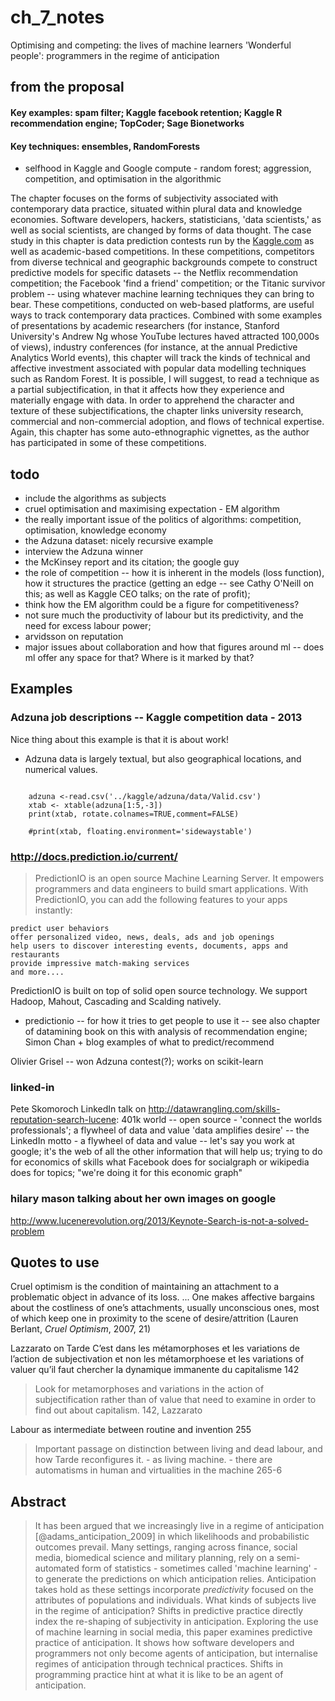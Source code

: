 # ch_7_notes
Optimising and competing: the lives of machine learners
'Wonderful people': programmers in the regime of anticipation

## from the proposal

#### Key examples: spam filter; Kaggle facebook retention; Kaggle R recommendation engine; TopCoder; Sage Bionetworks
#### Key techniques: ensembles, RandomForests

 - selfhood in Kaggle and Google compute - random forest; aggression, competition, and optimisation in the algorithmic

The chapter focuses on the forms of subjectivity associated with contemporary data practice, situated within plural data and knowledge economies. Software developers, hackers, statisticians, 'data scientists,' as well as social scientists, are changed by forms of data thought. The case study in this chapter is data prediction contests run by the [Kaggle.com](kaggle.com) as well as academic-based competitions. In these competitions, competitors from diverse technical and geographic backgrounds compete to construct predictive models for specific datasets -- the Netflix recommendation competition; the Facebook 'find a friend' competition; or the Titanic survivor problem -- using whatever machine learning techniques they can bring to bear. These competitions, conducted on web-based platforms, are useful ways to track contemporary data practices. Combined with some examples of presentations by academic researchers (for instance, Stanford University's Andrew Ng whose YouTube lectures haved attracted 100,000s of views), industry conferences (for instance, at the annual Predictive Analytics World events), this chapter will track the kinds of technical and affective investment associated with popular data modelling techniques such as Random Forest. It is possible, I will suggest, to read a technique as a partial subjectification, in that it affects how they experience and materially engage with data. In order to apprehend the character and texture of these subjectifications, the chapter links university research, commercial and non-commercial adoption, and flows of technical expertise. Again, this chapter has some auto-ethnographic vignettes, as the author has participated in some of these competitions.



## todo

- include the algorithms as subjects
- cruel optimisation and maximising expectation - EM algorithm
- the really important issue of the politics of algorithms: competition, optimisation, knowledge economy
- the Adzuna dataset: nicely recursive example
- interview the Adzuna winner 
- the McKinsey report and its citation; the google guy
- the role of competition -- how it is inherent in the models (loss function), how it structures the practice (getting an edge -- see Cathy O'Neill on this; as well as Kaggle CEO talks; on the rate of profit); 
- think how the EM algorithm could be a figure for competitiveness?
- not sure much the productivity of labour but its predictivity, and the need for excess labour power;
- arvidsson on reputation
- major issues about collaboration and how that figures around ml -- does ml offer any space for that? Where is it marked by that?

## Examples

### Adzuna job descriptions -- Kaggle competition data - 2013

Nice thing about this example is that it is about work!
- Adzuna data is largely textual, but also geographical locations, and numerical values.

```{r echo=FALSE} 
	
	adzuna <-read.csv('../kaggle/adzuna/data/Valid.csv')
	xtab <- xtable(adzuna[1:5,-3])
	print(xtab, rotate.colnames=TRUE,comment=FALSE)
	
	#print(xtab, floating.environment='sidewaystable')

```
### http://docs.prediction.io/current/

>PredictionIO is an open source Machine Learning Server. It empowers programmers and data engineers to build smart applications. With PredictionIO, you can add the following features to your apps instantly:

    predict user behaviors
    offer personalized video, news, deals, ads and job openings
    help users to discover interesting events, documents, apps and restaurants
    provide impressive match-making services
    and more....

PredictionIO is built on top of solid open source technology. We support Hadoop, Mahout, Cascading and Scalding natively.

- predictionio -- for how it tries to get people to use it -- see also chapter of datamining book on this with analysis of recommendation engine; Simon Chan + blog examples of what to predict/recommend

Olivier Grisel -- won Adzuna contest(?); works on scikit-learn

### linked-in
Pete Skomoroch LinkedIn talk   on http://datawrangling.com/skills-reputation-search-lucene: 401k world -- open source - 'connect the worlds professionals'; a flywheel of data and value
	 'data amplifies desire' -- the LinkedIn motto - a flywheel of data and value -- let's say you work at google; it's the web of all the other information that will help us; trying to do for economics of skills what Facebook does for socialgraph or wikipedia does for topics; "we're doing it for this economic graph"

### hilary mason talking about her own images on google

http://www.lucenerevolution.org/2013/Keynote-Search-is-not-a-solved-problem

## Quotes to use

Cruel optimism is the condition of maintaining an attachment to a problematic object in advance of its loss. ... One makes affective bargains about the costliness of one’s attachments, usually unconscious ones, most of which keep one in proximity to the scene of desire/attrition (Lauren Berlant, _Cruel Optimism_, 2007, 21) 


Lazzarato on Tarde
C’est dans les métamorphoses et les variations de l’action de subjectivation et non les métamorphoese et les variations of valuer qu’il faut chercher la dynamique immanente du capitalisme 142
> Look for metamorphoses and variations in the action of subjectification rather than of value that need to examine in order to find out about capitalism. 142, Lazzarato

Labour as intermediate between routine and invention 255

> Important passage on distinction between living and dead labour, and how Tarde reconfigures it.  -  as living machine.  - there are automatisms in human and virtualities in the machine 265-6



## Abstract

> It has been argued that we increasingly live in a regime of anticipation [@adams_anticipation_2009] in which likelihoods and probabilistic outcomes prevail. Many settings, ranging across finance, social media, biomedical science and military planning, rely on a semi-automated form of statistics - sometimes called 'machine learning' - to generate the predictions on which anticipation relies. Anticipation takes hold as these settings incorporate _predictivity_ focused on the attributes of populations and individuals. What kinds of subjects live in the regime of anticipation? Shifts in predictive practice directly index the re-shaping of subjectivity in anticipation. Exploring the use of machine learning in social media, this paper examines predictive practice of anticipation. It shows how software developers and programmers not only become agents of anticipation, but internalise  regimes of anticipation through technical practices. Shifts in programming practice hint at what it is like to be an agent of anticipation.

